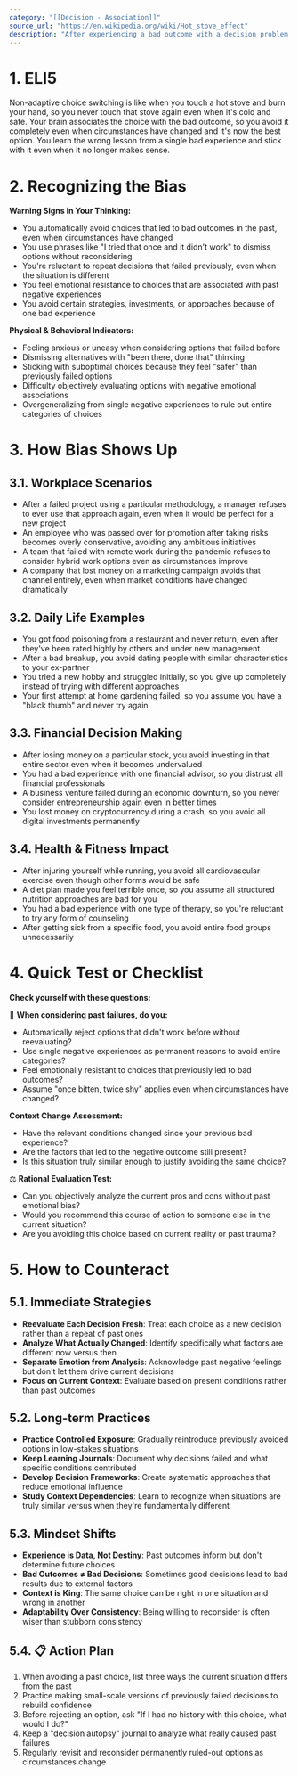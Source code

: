 ```yaml
---
category: "[[Decision - Association]]"
source_url: "https://en.wikipedia.org/wiki/Hot_stove_effect"
description: "After experiencing a bad outcome with a decision problem the tendency to avoid the choice previously made when faced with the same decision problem again even though the choice was optimal"
---
```


# 1. ELI5

Non-adaptive choice switching is like when you touch a hot stove and burn your hand, so you never touch that stove again even when it's cold and safe. Your brain associates the choice with the bad outcome, so you avoid it completely even when circumstances have changed and it's now the best option. You learn the wrong lesson from a single bad experience and stick with it even when it no longer makes sense.

# 2. Recognizing the Bias

**Warning Signs in Your Thinking:**
- You automatically avoid choices that led to bad outcomes in the past, even when circumstances have changed
- You use phrases like "I tried that once and it didn't work" to dismiss options without reconsidering
- You're reluctant to repeat decisions that failed previously, even when the situation is different
- You feel emotional resistance to choices that are associated with past negative experiences
- You avoid certain strategies, investments, or approaches because of one bad experience

**Physical & Behavioral Indicators:**
- Feeling anxious or uneasy when considering options that failed before
- Dismissing alternatives with "been there, done that" thinking
- Sticking with suboptimal choices because they feel "safer" than previously failed options
- Difficulty objectively evaluating options with negative emotional associations
- Overgeneralizing from single negative experiences to rule out entire categories of choices

# 3. How Bias Shows Up

## 3.1. **Workplace Scenarios**

- After a failed project using a particular methodology, a manager refuses to ever use that approach again, even when it would be perfect for a new project
- An employee who was passed over for promotion after taking risks becomes overly conservative, avoiding any ambitious initiatives
- A team that failed with remote work during the pandemic refuses to consider hybrid work options even as circumstances improve
- A company that lost money on a marketing campaign avoids that channel entirely, even when market conditions have changed dramatically

## 3.2. **Daily Life Examples**

- You got food poisoning from a restaurant and never return, even after they've been rated highly by others and under new management
- After a bad breakup, you avoid dating people with similar characteristics to your ex-partner
- You tried a new hobby and struggled initially, so you give up completely instead of trying with different approaches
- Your first attempt at home gardening failed, so you assume you have a "black thumb" and never try again

## 3.3. **Financial Decision Making**

- After losing money on a particular stock, you avoid investing in that entire sector even when it becomes undervalued
- You had a bad experience with one financial advisor, so you distrust all financial professionals
- A business venture failed during an economic downturn, so you never consider entrepreneurship again even in better times
- You lost money on cryptocurrency during a crash, so you avoid all digital investments permanently

## 3.4. **Health & Fitness Impact**

- After injuring yourself while running, you avoid all cardiovascular exercise even though other forms would be safe
- A diet plan made you feel terrible once, so you assume all structured nutrition approaches are bad for you
- You had a bad experience with one type of therapy, so you're reluctant to try any form of counseling
- After getting sick from a specific food, you avoid entire food groups unnecessarily

# 4. Quick Test or Checklist

**Check yourself with these questions:**

🤔 **When considering past failures, do you:**

- Automatically reject options that didn't work before without reevaluating?
- Use single negative experiences as permanent reasons to avoid entire categories?
- Feel emotionally resistant to choices that previously led to bad outcomes?
- Assume "once bitten, twice shy" applies even when circumstances have changed?

**Context Change Assessment:**
- Have the relevant conditions changed since your previous bad experience?
- Are the factors that led to the negative outcome still present?
- Is this situation truly similar enough to justify avoiding the same choice?

⚖️ **Rational Evaluation Test:**

- Can you objectively analyze the current pros and cons without past emotional bias?
- Would you recommend this course of action to someone else in the current situation?
- Are you avoiding this choice based on current reality or past trauma?

# 5. How to Counteract

## 5.1. **Immediate Strategies**

- **Reevaluate Each Decision Fresh**: Treat each choice as a new decision rather than a repeat of past ones
- **Analyze What Actually Changed**: Identify specifically what factors are different now versus then
- **Separate Emotion from Analysis**: Acknowledge past negative feelings but don't let them drive current decisions
- **Focus on Current Context**: Evaluate based on present conditions rather than past outcomes

## 5.2. **Long-term Practices**

- **Practice Controlled Exposure**: Gradually reintroduce previously avoided options in low-stakes situations
- **Keep Learning Journals**: Document why decisions failed and what specific conditions contributed
- **Develop Decision Frameworks**: Create systematic approaches that reduce emotional influence
- **Study Context Dependencies**: Learn to recognize when situations are truly similar versus when they're fundamentally different

## 5.3. **Mindset Shifts**

- **Experience is Data, Not Destiny**: Past outcomes inform but don't determine future choices
- **Bad Outcomes ≠ Bad Decisions**: Sometimes good decisions lead to bad results due to external factors
- **Context is King**: The same choice can be right in one situation and wrong in another
- **Adaptability Over Consistency**: Being willing to reconsider is often wiser than stubborn consistency

## 5.4. 📋 **Action Plan**

1. When avoiding a past choice, list three ways the current situation differs from the past
2. Practice making small-scale versions of previously failed decisions to rebuild confidence
3. Before rejecting an option, ask "If I had no history with this choice, what would I do?"
4. Keep a "decision autopsy" journal to analyze what really caused past failures
5. Regularly revisit and reconsider permanently ruled-out options as circumstances change

